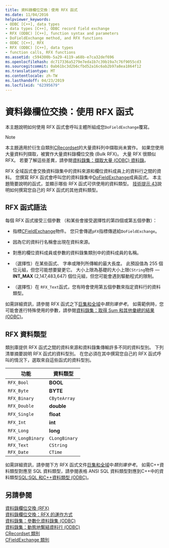 ```yaml
---
title: 資料錄欄位交換：使用 RFX 函式
ms.date: 11/04/2016
helpviewer_keywords:
- ODBC [C++], data types
- data types [C++], ODBC record field exchange
- RFX (ODBC) [C++], function syntax and parameters
- DoFieldExchange method, and RFX functions
- ODBC [C++], RFX
- RFX (ODBC) [C++], data types
- function calls, RFX functions
ms.assetid: c594300b-5a29-4119-a68b-e7ca32def696
ms.openlocfilehash: dc717336a5279e7eda1b7c39b19a7c76f9055cd3
ms.sourcegitcommit: 0ab61bc3d2b6cfbd52a16c6ab2b97a8ea1864f12
ms.translationtype: MT
ms.contentlocale: zh-TW
ms.lasthandoff: 04/23/2019
ms.locfileid: "62395679"
---
```

# <a name="record-field-exchange-using-the-rfx-functions"></a>資料錄欄位交換：使用 RFX 函式

本主題說明如何使用 RFX 函式會呼叫主體所組成您`DoFieldExchange`覆寫。

> [!NOTE]
>  本主題適用於衍生自類別[CRecordset](../../mfc/reference/crecordset-class.md)的大量資料列中擷取尚未實作。 如果您使用大量資料列擷取，被實作大量資料錄欄位交換 (Bulk RFX)。 大量 RFX 很類似 RFX。 若要了解這些差異，請參閱[資料錄集：擷取大量 (ODBC) 資料錄](../../data/odbc/recordset-fetching-records-in-bulk-odbc.md)。

RFX 全域函式會交換資料錄集中的資料來源和欄位資料成員上的資料行之間的資料。 您撰寫 RFX 函式會呼叫您的資料錄集中[DoFieldExchange](../../mfc/reference/crecordset-class.md#dofieldexchange)成員函式。 本主題簡要說明的函式，並顯示哪些 RFX 函式可供使用的資料類型。 [技術提示 43](../../mfc/tn043-rfx-routines.md)說明如何撰寫您自己的 RFX 函式的其他資料類型。

##  <a name="_core_rfx_function_syntax"></a> RFX 函式語法

每個 RFX 函式接受三個參數 （和某些會接受選擇性的第四個或第五個參數）：

- 指標[CFieldExchange](../../mfc/reference/cfieldexchange-class.md)物件。 您只會傳遞`pFX`指標傳遞給`DoFieldExchange`。

- 因為它的資料行名稱會出現在資料來源。

- 對應的欄位資料成員或參數的資料錄集類別中的資料成員的名稱。

- （選擇性）在某些函式、 字串或陣列所傳輸的最大長度。 此預設值為 255 個位元組，但您可能想要變更它。 大小上限為基礎的大小上限`CString`物件 — **INT_MAX** (2,147,483,647) 個位元組，但您可能會遇到驅動程式的限制。

- （選擇性）在 `RFX_Text`函式，您有時會使用第五個參數來指定資料行的資料類型。

如需詳細資訊，請參閱 RFX 函式之下[巨集和全域](../../mfc/reference/mfc-macros-and-globals.md)中*類別庫參考*。 如需範例時，您可能會進行特殊使用的參數，請參閱[資料錄集：取得 Sum 和其他彙總的結果 (ODBC)](../../data/odbc/recordset-obtaining-sums-and-other-aggregate-results-odbc.md)。

##  <a name="_core_rfx_data_types"></a> RFX 資料類型

類別庫提供 RFX 函式之間的資料來源和資料錄集傳輸許多不同的資料型別。 下列清單摘要說明 RFX 函式的資料型別。 在您必須在其中撰寫您自己的 RFX 函式呼叫的情況下，選取來自這些函式的資料型別。

|功能|資料類型|
|--------------|---------------|
|`RFX_Bool`|**BOOL**|
|`RFX_Byte`|**BYTE**|
|`RFX_Binary`|`CByteArray`|
|`RFX_Double`|**double**|
|`RFX_Single`|**float**|
|`RFX_Int`|**int**|
|`RFX_Long`|**long**|
|`RFX_LongBinary`|`CLongBinary`|
|`RFX_Text`|`CString`|
|`RFX_Date`|`CTime`|


如需詳細資訊，請參閱下方 RFX 函式文件[巨集和全域](../../mfc/reference/mfc-macros-and-globals.md)中*類別庫參考*。 如需C++資料類型對應至 SQL 資料類型，請參閱表格 ANSI SQL 資料類型對應到C++中的資料類型[SQL:SQL 和C++資料類型 (ODBC)](../../data/odbc/sql-sql-and-cpp-data-types-odbc.md)。

## <a name="see-also"></a>另請參閱

[資料錄欄位交換 (RFX)](../../data/odbc/record-field-exchange-rfx.md)<br/>
[資料錄欄位交換：RFX 的運作方式](../../data/odbc/record-field-exchange-how-rfx-works.md)<br/>
[資料錄集：參數化資料錄集 (ODBC)](../../data/odbc/recordset-parameterizing-a-recordset-odbc.md)<br/>
[資料錄集：動態地繫結資料行 (ODBC)](../../data/odbc/recordset-dynamically-binding-data-columns-odbc.md)<br/>
[CRecordset 類別](../../mfc/reference/crecordset-class.md)<br/>
[CFieldExchange 類別](../../mfc/reference/cfieldexchange-class.md)